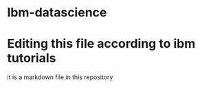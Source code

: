 # Ibm-datascience
# Editing this file according to ibm tutorials

it is a markdown file in this repository
